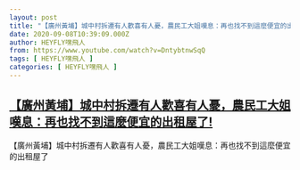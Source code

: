 ```yaml
---
layout: post
title: "【廣州黃埔】城中村拆遷有人歡喜有人憂，農民工大姐嘆息：再也找不到這麼便宜的出租屋了!"
date: 2020-09-08T10:39:09.000Z
author: HEYFLY嘿飛人
from: https://www.youtube.com/watch?v=DntybtnwSqQ
tags: [ HEYFLY嘿飛人 ]
categories: [ HEYFLY嘿飛人 ]
---
```

<!--1599561549000-->
[【廣州黃埔】城中村拆遷有人歡喜有人憂，農民工大姐嘆息：再也找不到這麼便宜的出租屋了!](https://www.youtube.com/watch?v=DntybtnwSqQ)
------

<div>
【廣州黃埔】城中村拆遷有人歡喜有人憂，農民工大姐嘆息：再也找不到這麼便宜的出租屋了
</div>
